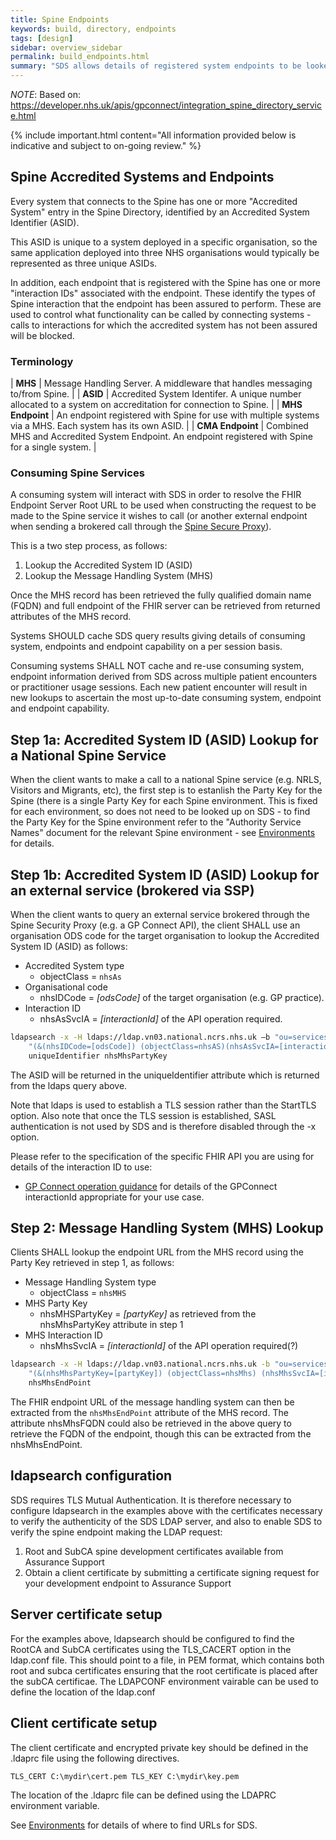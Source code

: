 ```yaml
---
title: Spine Endpoints
keywords: build, directory, endpoints
tags: [design]
sidebar: overview_sidebar
permalink: build_endpoints.html
summary: "SDS allows details of registered system endpoints to be looked up"
---
```


*NOTE*: Based on: https://developer.nhs.uk/apis/gpconnect/integration_spine_directory_service.html

{% include important.html content="All information provided below is indicative and subject to on-going review." %}

## Spine Accredited Systems and Endpoints ##

Every system that connects to the Spine has one or more "Accredited System" entry in the Spine Directory, identified by an Accredited System Identifier (ASID).

This ASID is unique to a system deployed in a specific organisation, so the same application deployed into three NHS organisations would typically be represented as three unique ASIDs.

In addition, each endpoint that is registered with the Spine has one or more "interaction IDs" associated with the endpoint. These identify the types of Spine interaction that the endpoint has been assured to perform. These are used to control what functionality can be called by connecting systems - calls to interactions for which the accredited system has not been assured will be blocked.

### Terminology ###

| **MHS** | Message Handling Server. A middleware that handles messaging to/from Spine. |
| **ASID** | Accredited System Identifer. A unique number allocated to a system on accreditation for connection to Spine. |
| **MHS Endpoint** | An endpoint registered with Spine for use with multiple systems via a MHS. Each system has its own ASID. |
| **CMA Endpoint** | Combined MHS and Accredited System Endpoint. An endpoint registered with Spine for a single system. |

### Consuming Spine Services ###

A consuming system will interact with SDS in order to resolve the FHIR Endpoint Server Root URL to be used when constructing the request to be made to the Spine service it wishes to call (or another external endpoint when sending a brokered call through the [Spine Secure Proxy]()).

This is a two step process, as follows:

1. Lookup the Accredited System ID (ASID)
2. Lookup the Message Handling System (MHS)

Once the MHS record has been retrieved the fully qualified domain name (FQDN) and full endpoint of the FHIR server can be retrieved from returned attributes of the MHS record.

Systems SHOULD cache SDS query results giving details of consuming system, endpoints and endpoint capability on a per session basis.

Consuming systems SHALL NOT cache and re-use consuming system, endpoint information derived from SDS across multiple patient encounters or practitioner usage sessions. Each new patient encounter will result in new lookups to ascertain the most up-to-date consuming system, endpoint and endpoint capability.


## Step 1a: Accredited System ID (ASID) Lookup for a National Spine Service ##

When the client wants to make a call to a national Spine service (e.g. NRLS, Visitors and Migrants, etc), the first step is to estanlish the Party Key for the Spine (there is a single Party Key for each Spine environment. This is fixed for each environment, so does not need to be looked up on SDS - to find the Party Key for the Spine environment refer to the "Authority Service Names" document for the relevant Spine environment - see [Environments](test_environments.html) for details.

## Step 1b: Accredited System ID (ASID) Lookup for an external service (brokered via SSP) ###

When the client wants to query an external service brokered through the Spine Security Proxy (e.g. a GP Connect API), the client SHALL use an organisation ODS code for the target organisation to lookup the Accredited System ID (ASID) as follows:

- Accredited System type
	- objectClass = `nhsAs`
- Organisational code
	- nhsIDCode = *[odsCode]* of the target organisation (e.g. GP practice).
- Interaction ID
	- nhsAsSvcIA = *[interactionId]* of the API operation required.

```bash
ldapsearch -x -H ldaps://ldap.vn03.national.ncrs.nhs.uk –b "ou=services, o=nhs" 
	"(&(nhsIDCode=[odsCode]) (objectClass=nhsAS)(nhsAsSvcIA=[interactionId]))" 
	uniqueIdentifier nhsMhsPartyKey
```

The ASID will be returned in the uniqueIdentifier attribute which is returned from the ldaps query above.

Note that ldaps is used to establish a TLS session rather than the StartTLS option. Also note that once the TLS session is established, SASL authentication is not used by SDS and is therefore disabled through the -x option.

Please refer to the specification of the specific FHIR API you are using for details of the interaction ID to use:

- [GP Connect operation guidance](https://developer.nhs.uk/apis/gpconnect/development_fhir_operation_guidance.html) for details of the GPConnect interactionId appropriate for your use case.


## Step 2: Message Handling System (MHS) Lookup ##

Clients SHALL lookup the endpoint URL from the MHS record using the Party Key retrieved in step 1, as follows:

- Message Handling System type
	- objectClass = `nhsMHS`
- MHS Party Key
	- nhsMHSPartyKey = *[partyKey]* as retrieved from the nhsMhsPartyKey attribute in step 1
- MHS Interaction ID
	- nhsMhsSvcIA = *[interactionId]* of the API operation required(?)


```bash
ldapsearch -x -H ldaps://ldap.vn03.national.ncrs.nhs.uk -b "ou=services, o=nhs" 
	"(&(nhsMhsPartyKey=[partyKey]) (objectClass=nhsMhs) (nhsMhsSvcIA=[interactionId]))" 
	nhsMhsEndPoint
```

The FHIR endpoint URL of the message handling system can then be extracted from the `nhsMhsEndPoint` attribute of the MHS record. The attribute nhsMhsFQDN could also be retrieved in the above query to retrieve the FQDN of the endpoint, though this can be extracted from the nhsMhsEndPoint.

## ldapsearch configuration ##

SDS requires TLS Mutual Authentication. It is therefore necessary to configure ldapsearch in the examples above with the certificates necessary to verify the authenticity of the SDS LDAP server, and also to enable SDS to verify the spine endpoint making the LDAP request:

1. Root and SubCA spine development certificates available from Assurance Support
2. Obtain a client certificate by submitting a certificate signing request for your development endpoint to Assurance Support

## Server certificate setup ##
For the examples above, ldapsearch should be configured to find the RootCA and SubCA certificates using the TLS_CACERT option in the ldap.conf file. This should point to a file, in PEM format, which contains both root and subca certificates ensuring that the root certificate is placed after the subCA certificae. The LDAPCONF environment vairable can be used to define the location of the ldap.conf 

## Client certificate setup ##
The client certificate and encrypted private key should be defined in the .ldaprc file using the following directives.

`
TLS_CERT C:\mydir\cert.pem
TLS_KEY C:\mydir\key.pem
`

The location of the .ldaprc file can be defined using the LDAPRC environment variable.

See [Environments](test_environments.html) for details of where to find URLs for SDS.

